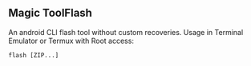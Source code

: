 ## Magic ToolFlash

An android CLI flash tool without custom recoveries. Usage in Terminal Emulator or Termux with Root access: 
```
flash [ZIP...]
```